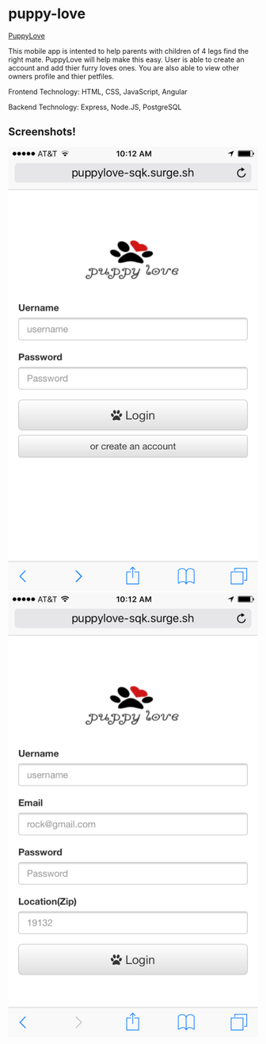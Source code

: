 # puppy-love

[PuppyLove](puppylove-sqk.surge.sh)

This mobile app is intented to help parents with children of 4 legs find the right mate. PuppyLove will help make this easy. 
User is able to create an account and add thier furry loves ones. 
You are also able to view other owners profile and thier petfiles.

Frontend Technology: HTML, CSS, JavaScript, Angular

Backend Technology: Express, Node.JS, PostgreSQL

## Screenshots!
![alt text](https://github.com/ShandaQ/puppy-love/blob/master/img/IMG_2201.PNG "Login")
![alt text](https://github.com/ShandaQ/puppy-love/blob/master/img/IMG_2202.PNG "Create account")

